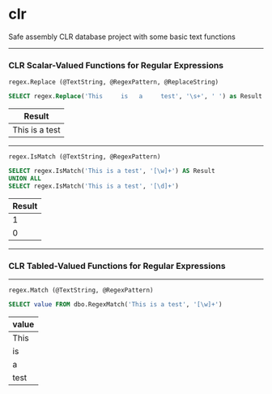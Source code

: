 # clr
Safe assembly CLR database project with some basic text functions

---

### CLR Scalar-Valued Functions for Regular Expressions

`regex.Replace (@TextString, @RegexPattern, @ReplaceString)`

```sql
SELECT regex.Replace('This     is   a     test', '\s+', ' ') as Result
```

|      Result     |
| --------------- |
| This is a test  |

---

`regex.IsMatch (@TextString, @RegexPattern)`

```sql
SELECT regex.IsMatch('This is a test', '[\w]+') AS Result
UNION ALL 
SELECT regex.IsMatch('This is a test', '[\d]+')
```
| Result |
| ------ |
| 1      |
| 0      |

---

### CLR Tabled-Valued Functions for Regular Expressions

---

`regex.Match (@TextString, @RegexPattern)`

```sql
SELECT value FROM dbo.RegexMatch('This is a test', '[\w]+')
```

| value |
| ----- |
| This  |
| is    |
| a     |
| test  |
